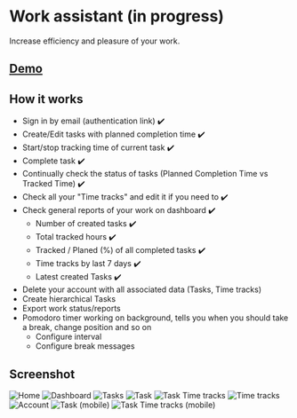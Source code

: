 # Work assistant (in progress)

Increase efficiency and pleasure of your work.

## [Demo](https://work-assistant-puce.vercel.app/)

## How it works

- Sign in by email (authentication link) :heavy_check_mark:
- Create/Edit tasks with planned completion time :heavy_check_mark:
- Start/stop tracking time of current task :heavy_check_mark:
- Complete task :heavy_check_mark:
- Continually check the status of tasks (Planned Completion Time vs Tracked Time) :heavy_check_mark:
- Check all your "Time tracks" and edit it if you need to :heavy_check_mark:
- Check general reports of your work on dashboard :heavy_check_mark:
  - Number of created tasks :heavy_check_mark:
  - Total tracked hours :heavy_check_mark:
  - Tracked / Planed (%) of all completed tasks :heavy_check_mark:
  - Time tracks by last 7 days :heavy_check_mark:
  - Latest created Tasks :heavy_check_mark:
- Delete your account with all associated data (Tasks, Time tracks)
- Create hierarchical Tasks
- Export work status/reports
- Pomodoro timer working on background, tells you when you should take a break, change position and so on
  - Configure interval
  - Configure break messages

## Screenshot

![Home](screenshots/opengraph-image.png)
![Dashboard](screenshots/dashboard.png)
![Tasks](screenshots/tasks.png)
![Task](screenshots/task.png)
![Task Time tracks](screenshots/task-time-tracks.png)
![Time tracks](screenshots/time-tracks.png)
![Account](screenshots/account.png)
![Task (mobile)](screenshots/task-mobile.png)
![Task Time tracks (mobile)](screenshots/task-time-tracks-mobile.png)
